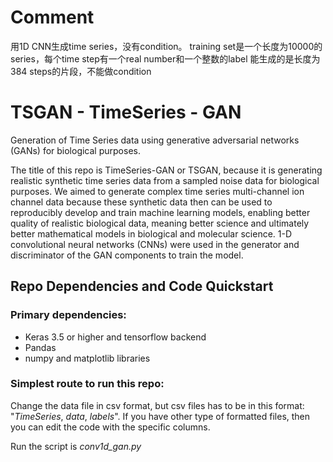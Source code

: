 # Comment
用1D CNN生成time series，没有condition。
training set是一个长度为10000的series，每个time step有一个real number和一个整数的label
能生成的是长度为384 steps的片段，不能做condition

# TSGAN - TimeSeries - GAN
Generation of Time Series data using generative adversarial networks (GANs) for biological purposes.

The title of this repo is TimeSeries-GAN or TSGAN, because it is generating realistic synthetic time series data from a sampled noise data for biological purposes. 
We aimed to generate complex time series multi-channel ion channel data because these synthetic data then can be used to reproducibly develop and train machine learning models, enabling better quality of realistic biological data, meaning better science and ultimately better mathematical models in biological and molecular science.
1-D convolutional neural networks (CNNs) were used in the generator and discriminator of the GAN components to train the model. 
## Repo Dependencies and Code Quickstart
### Primary dependencies:
 * Keras 3.5 or higher and tensorflow backend
 * Pandas 
 * numpy and matplotlib libraries

### Simplest route to run this repo:
Change the data file in csv format, but csv files has to be in this format: "*TimeSeries*, *data*, *labels*".
If you have other type of formatted files, then you can edit the code with the specific columns.

Run the script is *conv1d_gan.py*
